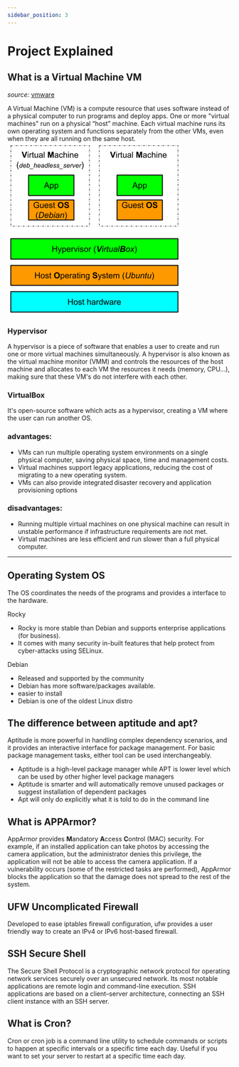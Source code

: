 ```yaml
---
sidebar_position: 3
---
```


# Project Explained

## What is a Virtual Machine VM

_source:_ [vmware](https://www.vmware.com/uk/topics/glossary/content/virtual-machine.html)

A Virtual Machine (VM) is a compute resource that uses software instead of a physical computer to run programs and deploy apps. One or more "virtual machines" run on a physical “host” machine. Each virtual machine runs its own operating system and functions separately from the other VMs, even when they are all running on the same host.
![virtual machine](./img/virtual_machine.png)

### Hypervisor

A hypervisor is a piece of software that enables a user to create and run one or more virtual machines simultaneously. A hypervisor is also known as the virtual machine monitor (VMM) and controls the resources of the host machine and allocates to each VM the resources it needs (memory, CPU...), making sure that these VM's do not interfere with each other.

### VirtualBox

It's open-source software which acts as a hypervisor, creating a VM where the user can run another OS.

### advantages:

- VMs can run multiple operating system environments on a single physical computer, saving physical space, time and management costs.
- Virtual machines support legacy applications, reducing the cost of migrating to a new operating system.
- VMs can also provide integrated disaster recovery and application provisioning options

### disadvantages:

- Running multiple virtual machines on one physical machine can result in unstable performance if infrastructure requirements are not met.
- Virtual machines are less efficient and run slower than a full physical computer.

---

## Operating System OS

The OS coordinates the needs of the programs and provides a interface to the hardware.

Rocky

- Rocky is more stable than Debian and supports enterprise applications (for business).
- It comes with many security in-built features that help protect from cyber-attacks using SELinux.

Debian

- Released and supported by the community
- Debian has more software/packages available.
- easier to install
- Debian is one of the oldest Linux distro

## The difference between aptitude and apt?

Aptitude is more powerful in handling complex dependency scenarios, and it provides an interactive interface for package management. For basic package management tasks, either tool can be used interchangeably.

- Aptitude is a high-level package manager while APT is lower level which can be used by other higher level package managers
- Aptitude is smarter and will automatically remove unused packages or suggest installation of dependent packages
- Apt will only do explicitly what it is told to do in the command line

## What is APPArmor?

AppArmor provides **M**andatory **A**ccess **C**ontrol (MAC) security. For example, if an installed application can take photos by accessing the camera application, but the administrator denies this privilege, the application will not be able to access the camera application. If a vulnerability occurs (some of the restricted tasks are performed), AppArmor blocks the application so that the damage does not spread to the rest of the system.

## UFW Uncomplicated Firewall

Developed to ease iptables firewall configuration, ufw provides a user friendly way to create an IPv4 or IPv6 host-based firewall.

## SSH Secure Shell

The Secure Shell Protocol is a cryptographic network protocol for operating network services securely over an unsecured network. Its most notable applications are remote login and command-line execution. SSH applications are based on a client–server architecture, connecting an SSH client instance with an SSH server.

## What is Cron?

Cron or cron job is a command line utility to schedule commands or scripts to happen at specific intervals or a specific time each day. Useful if you want to set your server to restart at a specific time each day.
